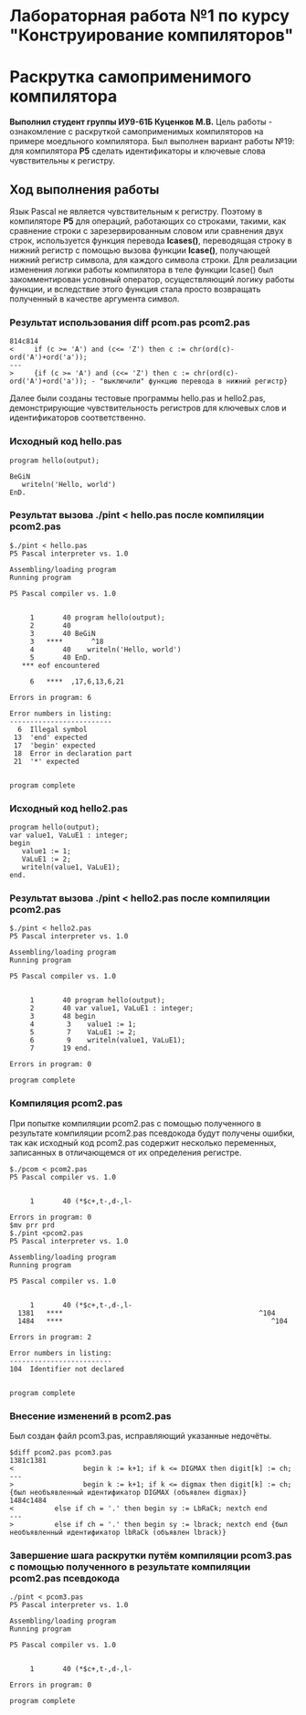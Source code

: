 # Лабораторная работа №1 по курсу "Конструирование компиляторов" 
# Раскрутка самоприменимого компилятора
**Выполнил студент группы ИУ9-61Б Куценков М.В.**
Цель работы - ознакомление с раскруткой самоприменимых компиляторов на примере моедльного компилятора.
Был выполнен вариант работы №19: для компилятора **P5** сделать идентификаторы и ключевые слова чувствительны к регистру.
## Ход выполнения работы
Язык Pascal не является чувствительным к регистру.
Поэтому в компиляторе **P5** для операций, работающих со строками, такими, как сравнение строки с зарезервированным словом или сравнения двух строк, используется функция перевода **lcases()**, переводящая строку в нижний регистр с помощью вызова функции **lcase()**, получающей нижний регистр символа, для каждого символа строки. Для реализации изменения логики работы компилятора в теле функции lcase() был закомментирован условный оператор, осуществляющий логику работы функции, и вследствие этого функция стала просто возвращать полученный в качестве аргумента символ.
### Результат использования diff pcom.pas pcom2.pas
```
814c814
<     if (c >= 'A') and (c<= 'Z') then c := chr(ord(c)-ord('A')+ord('a'));
---
>     {if (c >= 'A') and (c<= 'Z') then c := chr(ord(c)-ord('A')+ord('a')); - "выключили" функцию перевода в нижний регистр}

```
Далее были созданы тестовые программы hello.pas и hello2.pas, демонстрирующие чувствительность регистров для ключевых слов и идентификаторов соответственно.
### Исходный код hello.pas
```
program hello(output);

BeGiN
   writeln('Hello, world')
EnD.
```
### Результат вызова ./pint < hello.pas после компиляции pcom2.pas
```
$./pint < hello.pas
P5 Pascal interpreter vs. 1.0

Assembling/loading program
Running program

P5 Pascal compiler vs. 1.0


     1       40 program hello(output); 
     2       40  
     3       40 BeGiN 
     3   ****       ^18
     4       40    writeln('Hello, world') 
     5       40 EnD. 
   *** eof encountered

     6   ****  ,17,6,13,6,21

Errors in program: 6

Error numbers in listing:
-------------------------
  6  Illegal symbol
 13  'end' expected
 17  'begin' expected
 18  Error in declaration part
 21  '*' expected


program complete

```
### Исходный код hello2.pas
```
program hello(output);
var value1, VaLuE1 : integer;
begin
   value1 := 1;
   VaLuE1 := 2;
   writeln(value1, VaLuE1);
end.
```
### Результат вызова ./pint < hello2.pas после компиляции pcom2.pas
```
$./pint < hello2.pas
P5 Pascal interpreter vs. 1.0

Assembling/loading program
Running program

P5 Pascal compiler vs. 1.0


     1       40 program hello(output); 
     2       40 var value1, VaLuE1 : integer; 
     3       48 begin 
     4        3    value1 := 1; 
     5        7    VaLuE1 := 2; 
     6        9    writeln(value1, VaLuE1); 
     7       19 end. 

Errors in program: 0

program complete

```
### Компиляция pcom2.pas
При попытке компиляции pcom2.pas с помощью полученного в результате компиляции pcom2.pas псевдокода будут получены ошибки, так как исходный код pcom2.pas содержит несколько переменных, записанных в отличающемся от их определения регистре.
```
$./pcom < pcom2.pas
P5 Pascal compiler vs. 1.0


     1       40 (*$c+,t-,d-,l-

Errors in program: 0
$mv prr prd
$./pint <pcom2.pas
P5 Pascal interpreter vs. 1.0

Assembling/loading program
Running program

P5 Pascal compiler vs. 1.0


     1       40 (*$c+,t-,d-,l-
  1381   ****                                                ^104
  1484   ****                                                   ^104

Errors in program: 2

Error numbers in listing:
-------------------------
104  Identifier not declared


program complete
```
### Внесение изменений в pcom2.pas
Был создан файл pcom3.pas, исправляющий указанные недочёты.
```
$diff pcom2.pas pcom3.pas
1381c1381
<                 begin k := k+1; if k <= DIGMAX then digit[k] := ch;
---
>                 begin k := k+1; if k <= digmax then digit[k] := ch; {был необъявленный идентификатор DIGMAX (объявлен digmax)}
1484c1484
<          else if ch = '.' then begin sy := LbRaCk; nextch end
---
>          else if ch = '.' then begin sy := lbrack; nextch end {был необъявленный идентификатор lbRaCk (объявлен lbrack)}

```
### Завершение шага раскрутки путём компиляции pcom3.pas с помощью полученного в результате компиляции pcom2.pas псевдокода
```
./pint < pcom3.pas
P5 Pascal interpreter vs. 1.0

Assembling/loading program
Running program

P5 Pascal compiler vs. 1.0


     1       40 (*$c+,t-,d-,l-
 
Errors in program: 0

program complete

```
